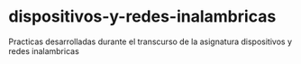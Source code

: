 # dispositivos-y-redes-inalambricas
Practicas desarrolladas durante el transcurso de la asignatura dispositivos y redes inalambricas
